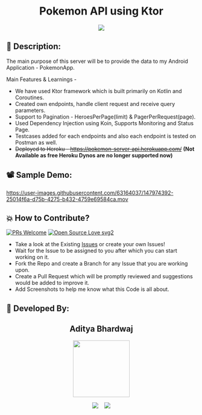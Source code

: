 <h1 align="center">Pokemon API using Ktor</h1>

<p align="center">
<img src="https://user-images.githubusercontent.com/63164037/147974401-6468e839-b09b-45e4-acba-b2d3b39748bb.png">
</p>

## 📜 Description:
The main purpose of this server will be to provide the data to my Android Application - PokemonApp.

Main Features & Learnings - 
- We have used Ktor framework which is built primarily on Kotlin  and Coroutines.
- Created own endpoints, handle client request and receive query parameters.
- Support to Pagination - HeroesPerPage(limit) & PagerPerRequest(page).
- Used Dependency Injection using Koin, Supports Monitoring and Status Page.
- Testcases added for each endpoints and also each endpoint is tested on Postman as well.
- ~~Deployed to Heroku - https://pokemon-server-api.herokuapp.com/~~ **(Not Available as free Heroku Dynos are no longer supported now)**

## 📽 Sample Demo:
https://user-images.githubusercontent.com/63164037/147974392-25014f6a-d75b-4275-b432-4759e69584ca.mov

## 💥 How to Contribute?

[![PRs Welcome](https://img.shields.io/badge/PRs-welcome-brightgreen.svg?style=flat-square)](http://makeapullrequest.com)
[![Open Source Love svg2](https://badges.frapsoft.com/os/v2/open-source.svg?v=103)](https://github.com/ellerbrock/open-source-badges/) 

- Take a look at the Existing [Issues](https://github.com/aditya-190/Pokemon-server-API-Ktor/issues) or create your own Issues!
- Wait for the Issue to be assigned to you after which you can start working on it.
- Fork the Repo and create a Branch for any Issue that you are working upon.
- Create a Pull Request which will be promptly reviewed and suggestions would be added to improve it.
- Add Screenshots to help me know what this Code is all about.


## 👦 Developed By:
<h2 align="center">Aditya Bhardwaj</h2>
<p align="center">
  <a href="https://github.com/aditya-190"><img src="https://avatars.githubusercontent.com/u/63164037?v=4" width=150px height=150px /></a> 
    
<p align="center">
  <a target="_blank"href="https://www.linkedin.com/in/adi-bhardwaj/"><img src="https://img.shields.io/badge/linkedin-%230077B5.svg?&style=for-the-badge&logo=linkedin&logoColor=white" /></a>&nbsp;&nbsp;&nbsp;
  <a href="mailto:aadi.bbhardwaj@gmail.com?subject=Hello%20Aditya,%20From%20Github"><img src="https://img.shields.io/badge/gmail-%23D14836.svg?&style=for-the-badge&logo=gmail&logoColor=white" /></a>
</p>
